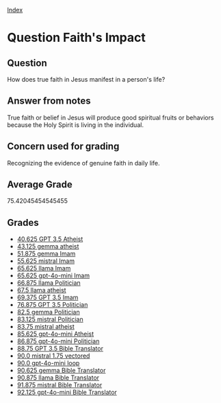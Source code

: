 
[Index](../../index.md)
# Question Faith's Impact
## Question
How does true faith in Jesus manifest in a person's life?

## Answer from notes
True faith or belief in Jesus will produce good spiritual fruits or behaviors because the Holy Spirit is living in the individual.

## Concern used for grading
Recognizing the evidence of genuine faith in daily life.

## Average Grade
75.42045454545455

## Grades
 * [40.625 GPT 3.5 Atheist](../answers/GPT_3.5_Atheist/Faith_s_Impact.md)
 * [43.125 gemma atheist](../answers/gemma_atheist/Faith_s_Impact.md)
 * [51.875 gemma Imam](../answers/gemma_Imam/Faith_s_Impact.md)
 * [55.625 mistral Imam](../answers/mistral_Imam/Faith_s_Impact.md)
 * [65.625 llama Imam](../answers/llama_Imam/Faith_s_Impact.md)
 * [65.625 gpt-4o-mini Imam](../answers/gpt-4o-mini_Imam/Faith_s_Impact.md)
 * [66.875 llama Politician](../answers/llama_Politician/Faith_s_Impact.md)
 * [67.5 llama atheist](../answers/llama_atheist/Faith_s_Impact.md)
 * [69.375 GPT 3.5 Imam](../answers/GPT_3.5_Imam/Faith_s_Impact.md)
 * [76.875 GPT 3.5 Politician](../answers/GPT_3.5_Politician/Faith_s_Impact.md)
 * [82.5 gemma Politician](../answers/gemma_Politician/Faith_s_Impact.md)
 * [83.125 mistral Politician](../answers/mistral_Politician/Faith_s_Impact.md)
 * [83.75 mistral atheist](../answers/mistral_atheist/Faith_s_Impact.md)
 * [85.625 gpt-4o-mini Atheist](../answers/gpt-4o-mini_Atheist/Faith_s_Impact.md)
 * [86.875 gpt-4o-mini Politician](../answers/gpt-4o-mini_Politician/Faith_s_Impact.md)
 * [88.75 GPT 3.5 Bible Translator](../answers/GPT_3.5_Bible_Translator/Faith_s_Impact.md)
 * [90.0 mistral 1.75 vectored](../answers/mistral_1.75_vectored/Faith_s_Impact.md)
 * [90.0 gpt-4o-mini loop](../answers/gpt-4o-mini_loop/Faith_s_Impact.md)
 * [90.625 gemma Bible Translator](../answers/gemma_Bible_Translator/Faith_s_Impact.md)
 * [90.875 llama Bible Translator](../answers/llama_Bible_Translator/Faith_s_Impact.md)
 * [91.875 mistral Bible Translator](../answers/mistral_Bible_Translator/Faith_s_Impact.md)
 * [92.125 gpt-4o-mini Bible Translator](../answers/gpt-4o-mini_Bible_Translator/Faith_s_Impact.md)
